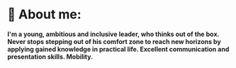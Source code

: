 <h1>👤 About me:</h1>

<b>I'm a young, ambitious and inclusive leader, who thinks out of the box. Never stops stepping out of his comfort zone to reach new horizons by applying gained knowledge in practical life. Excellent communication and presentation skills. Mobility.</b>
